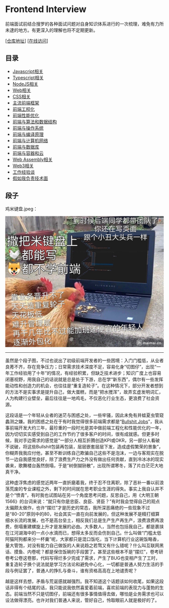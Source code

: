 # Frontend Interview

前端面试前结合搜罗的各种面试问题对自身知识体系进行的一次梳理，难免有力所未逮的地方。有更深入的理解也将不定期更新。

[[仓库地址](https://github.com/EverSeenTOTOTO/frontend-interview)] [[在线访问](https://cv.everseenflash.com/)]

## 目录

+ [Javascript相关](./Javascript.md)
+ [Typescript相关](./Typescript.md)
+ [NodeJS相关](./NodeJS.md)
+ [Web相关](./Web.md)
+ [CSS相关](./CSS.md)
+ [主流前端框架](./Framework.md)
+ [前端工程化](./Engineering.md)
+ [前端性能优化](./PerformanceOptimization.md)
+ [前端与算法和数据结构](./DataStructure-Algorithm.md)
+ [前端与操作系统](./OS.md)
+ [前端与编译原理](./Compiler.md)
+ [前端与计算机网络](./Network.md)
+ [前端与数据库](./Database.md)
+ [前端与容器和云](./Cloud.md)
+ [Web Assembly相关](./WebAssembly.md)
+ [Web3相关](./Web3.md)
+ [工作经验谈](./Experience.md)
+ [假如我负责技术面](./Interview.md)

## 段子

鸡米键盘.jpeg：

<div style="width: 100%; text-align: center">
  <img src="./jmjp.jpeg" width="600" />
</div>

---

虽然是个段子图，不过也说出了初级前端开发者的一些困境：入门门槛低，从业者良莠不齐，存在竞争压力；日常需求技术深度不足，容易化身“切图仔”，出现“一年工作经验用了十年”的情况，有经验积累，但缺乏技术进步；知识广度上也容易闭塞视野，用我自己的话说就是总是处于下游，总在学“新东西”，偶尔有一些发挥能动性和创造力的机会，也往往是“重复造轮子”。在这种情况下，部分开发者想到的方法不是实事求是提升自己，做大蛋糕，而是“把水搅浑”，故弄玄虚发明词汇，人为构建行业壁垒，最后往往是一地鸡毛，不仅恶化行业生态，更浪费了社会资源。

这段话是一个年轻从业者的迷茫与困惑之处，一些牢骚，因此未免有井蛙夏虫管窥蠡测之嫌。我的困惑之处在于有时我觉得很多前端需求都是“[Bullshit Jobs](https://en.wikipedia.org/wiki/Bullshit_Jobs)”，我从事前端开发大约三年，最珍重的一段时光是其中做前端工程化和性能优化的一年，因为切切实实感受到自己的工作节约了很多客户的时间，很有成就感。但更多时候，我对手边需求的感觉是“一部分人相互折腾创造KPI或OKR，另一部分人看破不说破，将这些Bullshit包装再包装，层层嵌套层层下发，造成虚假繁荣的景象”，你糊弄我我应付他，甚至不断训练自己欺骗自己这些不是泡沫，一边与客观实在脱节一边自我感觉良好，除了浪费生产力之外没有做出任何贡献，直到冷冰冰的现实袭来，歌舞楼台轰然倒塌，于是“树倒猢狲散”，出现所谓寒冬，落了片白茫茫大地真干净。

这种虚浮焦虑的感觉近两年一直折磨着我，终于忍不住离职，除了恶补一番以前浪荡荒废的专业课程之外，剩下的时间就在思考职业生涯的得失。事实上我自认并不是个“愤青”，有时我也试图站在另一个角度思考问题，反思自己，用《大明王朝1566》的台词来说：“就只有你是忠臣、良臣、贤臣？”有时我会觉得自己的观点太偏颇太做作，也许“摆烂”才是历史的常态，我所深恶痛绝的一些现象不过是“80-20”原则中的80，社会其实一直在向前发展的，但这种发展不是精打细算细水长流的发展，也不是高台垒土，相反我们总是生产生产再生产，浪费浪费再浪费，倒塌重建螺旋上升才是发展的必由。大多数人，当然也包括我自己，都是裹挟在江河湖海中的一点小水滴而已，想得太多反而会伤到自己。什么叫做“门槛太低阿猫阿狗都来分一杯羹”呢，大家都只是混口饭吃，当下计算机行业这碗饭略香，量大管饱，对没有能力自己做饭的人来说趋之若骛又有什么错呢？什么叫互联网黑话、摸鱼、内卷呢？都是保住饭碗的手段罢了。甚至这些根本不是“摆烂”，卷考研卷考公卷这卷那，代码写得烂多少完成了需求，产生了BUG也变相产生了工时，重复造轮子换个说法就是学习方法论和避免中心化，一切都是普通人努力生活的手段与例证罢了，普通人的挣扎与奋斗，谁有资格高高在上地谴责呢？

越是这样去想，矛盾与荒诞感就越强烈。我不知道这个话题该如何收尾，如果这段话非得有个结尾的话，我只能说我依然喜爱着前端，喜欢前端的表现力与蓬勃的生态。前端当然不只是切图仔，前端还有很多事情值得去做，哪怕是业务需求也可以设法做得漂亮。也许对我们普通人来说，管好自己，怜取眼前人就是极好的了。
